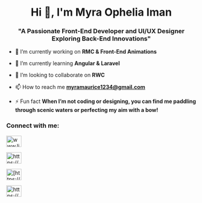 <h1 align="center">Hi 👋, I'm Myra Ophelia Iman</h1>
<h3 align="center">"A Passionate Front-End Developer and UI/UX Designer Exploring Back-End Innovations"</h3>

- 🔭 I’m currently working on ****RMC** & **Front-End Animations****

- 🌱 I’m currently learning **Angular & Laravel**

- 👯 I’m looking to collaborate on **RWC**

- 📫 How to reach me **myramaurice1234@gmail.com**

- ⚡ Fun fact **When I’m not coding or designing, you can find me paddling through scenic waters or perfecting my aim with a bow!**


<h3 align="left">Connect with me:</h3>
<p align="left">
<a href="www.linkedin.com/in/myra-ophelia-iman" target="blank"><img align="center" src="https://raw.githubusercontent.com/rahuldkjain/github-profile-readme-generator/master/src/images/icons/Social/linked-in-alt.svg" alt="www.linkedin.com/in/myra-ophelia-iman?locale=de_de" height="30" width="40" /></a>
  
<a href="https://www.youtube.com/c/https://www.youtube.com/channel/uczuixvrc3rdljjhvk7x8ycw" target="blank"><img align="center" src="https://raw.githubusercontent.com/rahuldkjain/github-profile-readme-generator/master/src/images/icons/Social/youtube.svg" alt="https://www.youtube.com/channel/uczuixvrc3rdljjhvk7x8ycw" height="30" width="40" /></a>

<a href="https://www.leetcode.com/https://leetcode.com/u/myraophelia/" target="blank"><img align="center" src="https://raw.githubusercontent.com/rahuldkjain/github-profile-readme-generator/master/src/images/icons/Social/leet-code.svg" alt="[https://leetcode.com/u/myraophelia/](https://leetcode.com/u/myraophelia/)" height="30" width="40" /></a>

<a href="/https://en.wikipedia.org/wiki/me_before_you_(film)" target="blank"><img align="center" src="https://raw.githubusercontent.com/rahuldkjain/github-profile-readme-generator/master/src/images/icons/Social/rss.svg" alt="https://en.wikipedia.org/wiki/me_before_you_(film)" height="30" width="40" /></a>
</p>
